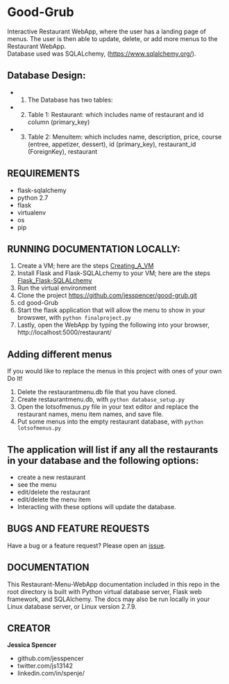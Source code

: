 # Good-Grub
Interactive Restaurant WebApp, where the user has a landing page of menus.
The user is then able to update, delete, or add more menus to the Restaurant WebApp.  
Database used was SQLALchemy, (https://www.sqlalchemy.org/).

## Database Design:
* 1. The Database has two tables:
* 2. Table 1: Restaurant: which includes name of restaurant and id column (primary_key)
* 3. Table 2: Menuitem: which includes name, description, price, course (entree, appetizer, dessert), id (primary_key), restaurant_id (ForeignKey), restaurant  

## REQUIREMENTS
- flask-sqlalchemy
- python 2.7
- flask
- virtualenv
- os
- pip

## RUNNING DOCUMENTATION LOCALLY:
1. Create a VM; here are the steps [Creating_A_VM](https://github.com/jesspencer/Good-Grub/blob/master/Creating_A_VM.md)
2. Install Flask and Flask-SQLALchemy to your VM; here are the steps [Flask_Flask-SQLALchemy](https://github.com/jesspencer/Good-Grub/blob/master/Flask_Flask-SQLALchemy.md)
3. Run the virtual environment
4. Clone the project https://github.com/jesspencer/good-grub.git
5. cd good-Grub
6. Start the flask application that will allow the menu to show in your browswer, with `python finalproject.py`
7. Lastly, open the WebApp by typing the following into your browser, http://localhost:5000/restaurant/

## Adding different menus
If you would like to replace the menus in this project with ones of your own Do It!
1. Delete the restaurantmenu.db file that you have cloned.
2. Create restaurantmenu.db, with `python database_setup.py`
4. Open the lotsofmenus.py file in your text editor and replace the restaurant names, menu item names, and save file.  
5. Put some menus into the empty restaurant database, with `python lotsofmenus.py`

## The application will list if any all the restaurants in your database and the following options:
 * create a new restaurant
 * see the menu
 * edit/delete the restaurant
 * edit/delete the menu item
 * Interacting with these options will update the database.

## BUGS AND FEATURE REQUESTS
Have a bug or a feature request? Please open an [issue](https://github.com/jesspencer/good-grub/issues/new).

## DOCUMENTATION
This Restaurant-Menu-WebApp documentation included in this repo in the root directory is built with Python virtual database server, Flask web framework, and SQLAlchemy.  The docs may also be run locally in your Linux database server, or Linux version 2.7.9.

## CREATOR
**Jessica Spencer**
- github.com/jesspencer
- twitter.com/js13142
- linkedin.com/in/spenje/
